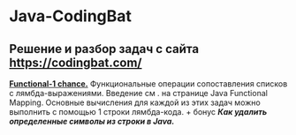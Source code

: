 # Java-CodingBat
## Решение и разбор задач с сайта https://codingbat.com/

**[Functional-1 chance.](/src/main/java/com/codingbat/functional/one/)**
Функциональные операции сопоставления списков с лямбда-выражениями. Введение см . на странице Java Functional Mapping.
Основные вычисления для каждой из этих задач можно выполнить с помощью 1 строки лямбда-кода. + бонус ***Как удалить определенные символы из строки в Java.***
